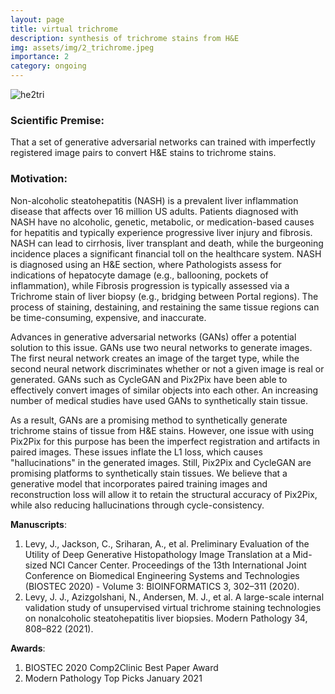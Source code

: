 ```yaml
---
layout: page
title: virtual trichrome
description: synthesis of trichrome stains from H&E
img: assets/img/2_trichrome.jpeg
importance: 2
category: ongoing
---
```


![he2tri](/assets/img/vtri.gif)

### Scientific Premise:

That a set of generative adversarial networks can trained with imperfectly registered image pairs to convert H&E stains to trichrome stains.

### Motivation:

Non-alcoholic steatohepatitis (NASH) is a prevalent liver inflammation disease that affects over 16 million US adults. Patients diagnosed with NASH have no alcoholic, genetic, metabolic, or medication-based causes for hepatitis and typically experience progressive liver injury and fibrosis. NASH can lead to cirrhosis, liver transplant and death, while the burgeoning incidence places a significant financial toll on the healthcare system. NASH is diagnosed using an H&E section, where Pathologists assess for indications of hepatocyte damage (e.g., ballooning, pockets of inflammation), while Fibrosis progression is typically assessed via a Trichrome stain of liver biopsy (e.g., bridging between Portal regions). The process of staining, destaining, and restaining the same tissue regions can be time-consuming, expensive, and inaccurate.

Advances in generative adversarial networks (GANs) offer a potential solution to this issue. GANs use two neural networks to generate images. The first neural network creates an image of the target type, while the second neural network discriminates whether or not a given image is real or generated. GANs such as CycleGAN and Pix2Pix have been able to effectively convert images of similar objects into each other. An increasing number of medical studies have used GANs to synthetically stain tissue.

As a result, GANs are a promising method to synthetically generate trichrome stains of tissue from H&E stains. However, one issue with using Pix2Pix for this purpose has been the imperfect registration and artifacts in paired images. These issues inflate the L1 loss, which causes "hallucinations" in the generated images. Still, Pix2Pix and CycleGAN are promising platforms to synthetically stain tissues. We believe that a generative model that incorporates paired training images and reconstruction loss will allow it to retain the structural accuracy of Pix2Pix, while also reducing hallucinations through cycle-consistency.

**Manuscripts**:
1. Levy, J., Jackson, C., Sriharan, A., et al. Preliminary Evaluation of the Utility of Deep Generative Histopathology Image Translation at a Mid-sized NCI Cancer Center. Proceedings of the 13th International Joint Conference on Biomedical Engineering Systems and Technologies (BIOSTEC 2020) - Volume 3: BIOINFORMATICS 3, 302–311 (2020).  
2. Levy, J. J., Azizgolshani, N., Andersen, M. J., et al. A large-scale internal validation study of unsupervised virtual trichrome staining technologies on nonalcoholic steatohepatitis liver biopsies. Modern Pathology 34, 808–822 (2021).

**Awards**:
1. BIOSTEC 2020 Comp2Clinic Best Paper Award
2. Modern Pathology Top Picks January 2021
